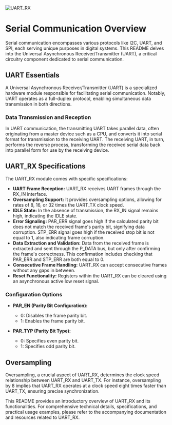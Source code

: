 
![UART_RX](https://github.com/Ahmedtayel22/Digital-IC-Design/assets/105231666/26ec0148-9266-4792-82a1-53eb3534c165)

# Serial Communication Overview

Serial communication encompasses various protocols like I2C, UART, and SPI, each serving unique purposes in digital systems. This README delves into the Universal Asynchronous Receiver/Transmitter (UART), a critical circuitry component dedicated to serial communication.

## UART Essentials

A Universal Asynchronous Receiver/Transmitter (UART) is a specialized hardware module responsible for facilitating serial communication. Notably, UART operates as a full-duplex protocol, enabling simultaneous data transmission in both directions.

### Data Transmission and Reception

In UART communication, the transmitting UART takes parallel data, often originating from a master device such as a CPU, and converts it into serial format for transmission to the receiving UART. The receiving UART, in turn, performs the reverse process, transforming the received serial data back into parallel form for use by the receiving device.

## UART_RX Specifications

The UART_RX module comes with specific specifications:

- **UART Frame Reception:** UART_RX receives UART frames through the RX_IN interface.
- **Oversampling Support:** It provides oversampling options, allowing for rates of 8, 16, or 32 times the UART_TX clock speed.
- **IDLE State:** In the absence of transmission, the RX_IN signal remains high, indicating the IDLE state.
- **Error Signaling:** PAR_ERR signal goes high if the calculated parity bit does not match the received frame's parity bit, signifying data corruption. STP_ERR signal goes high if the received stop bit is not equal to 1, also indicating frame corruption.
- **Data Extraction and Validation:** Data from the received frame is extracted and sent through the P_DATA bus, but only after confirming the frame's correctness. This confirmation includes checking that PAR_ERR and STP_ERR are both equal to 0.
- **Consecutive Frame Handling:** UART_RX can accept consecutive frames without any gaps in between.
- **Reset Functionality:** Registers within the UART_RX can be cleared using an asynchronous active low reset signal.

### Configuration Options

- **PAR_EN (Parity Bit Configuration):**
  - 0: Disables the frame parity bit.
  - 1: Enables the frame parity bit.

- **PAR_TYP (Parity Bit Type):**
  - 0: Specifies even parity bit.
  - 1: Specifies odd parity bit.

## Oversampling

Oversampling, a crucial aspect of UART_RX, determines the clock speed relationship between UART_RX and UART_TX. For instance, oversampling by 8 implies that UART_RX operates at a clock speed eight times faster than UART_TX, ensuring precise synchronization.

This README provides an introductory overview of UART_RX and its functionalities. For comprehensive technical details, specifications, and practical usage examples, please refer to the accompanying documentation and resources related to UART_RX.
